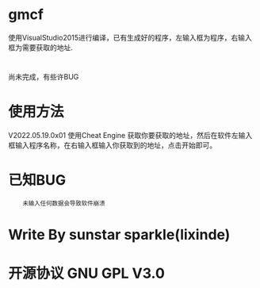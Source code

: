 # gmcf
使用VisualStudio2015进行编译，已有生成好的程序，左输入框为程序，右输入框为需要获取的地址.
# 
尚未完成，有些许BUG
# 使用方法
  V2022.05.19.0x01
        使用Cheat Engine 获取你要获取的地址，然后在软件左输入框输入程序名称，在右输入框输入你获取到的地址，点击开始即可。
# 已知BUG
        未输入任何数据会导致软件崩溃

# Write By sunstar sparkle(lixinde)
# 开源协议 GNU GPL V3.0
